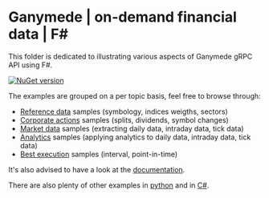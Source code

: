 # Ganymede | on-demand financial data | F#

This folder is dedicated to illustrating various aspects of Ganymede gRPC API using F#.

[![NuGet version](https://badge.fury.io/nu/systemathics.apis.svg)](https://badge.fury.io/nu/systemathics.apis)

The examples are grouped on a per topic basis, feel free to browse through:

- [Reference data](./1-Reference%20data/) samples (symbology, indices weigths, sectors)
- [Corporate actions](./2-Corporate%20actions/) samples (splits, dividends, symbol changes)
- [Market data](./3-Market%20data/) samples (extracting daily data, intraday data, tick data)
- [Analytics](./4-Analytics/) samples (applying analytics to daily data, intraday data, tick data)
- [Best execution](./5-Best%20execution/) samples (interval, point-in-time)

It's also advised to have a look at the [documentation](https://dev.systemathics.eu/api-documentation.html).

There are also plenty of other examples in [python](/python/) and in [C#](/csharp/).